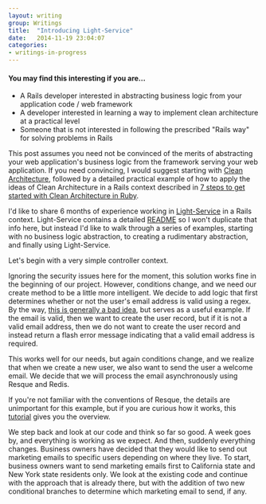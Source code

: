 ```yaml
---
layout: writing
group: Writings
title:  "Introducing Light-Service"
date:   2014-11-19 23:04:07
categories:
- writings-in-progress
---
```

<div class="abstract">
  <h4>You may find this interesting if you are...</h4>
  <ul>
    <li><span>A Rails developer interested in abstracting business logic from your application code / web framework</span></li>
    <li><span>A developer interested in learning a way to implement clean architecture at a practical level</span></li>
    <li><span>Someone that is not interested in following the prescribed "Rails way" for solving problems in Rails</span></li>
  </ul>
</div>

This post assumes you need not be convinced of the merits of abstracting your web application's business logic
from the framework serving your web application. If you need convincing, I would suggest starting with
[Clean Architecture](http://blog.8thlight.com/uncle-bob/2012/08/13/the-clean-architecture.html), followed by a detailed
practical example of how to apply the ideas of Clean Architecture in a Rails context described in
[7 steps to get started with Clean Architecture in Ruby](https://medium.com/@fbzga/clean-architecture-in-ruby-7eb3cd0fc145).

I'd like to share 6 months of experience working in [Light-Service](http://github.com/adomokos/light-service) in a Rails context.
Light-Service contains a detailed [README](https://github.com/adomokos/light-service/blob/master/README.md) so I won't duplicate
that info here, but instead I'd like to walk through a series of examples, starting with no business logic abstraction,
to creating a rudimentary abstraction, and finally using Light-Service.

Let's begin with a very simple controller context.
<script src="https://gist.github.com/rewinfrey/36d2e6f6e791cef28207.js"></script>

Ignoring the security issues here for the moment, this solution works fine in the beginning of our project. However, conditions change,
and we need our create method to be a little more intelligent. We decide to add logic that first determines whether or not the user's email address is valid using a regex.
By the way, [this is generally a bad idea](http://davidcel.is/blog/2012/09/06/stop-validating-email-addresses-with-regex/), but serves as a useful example.
If the email is valid, then we want to create the user record, but if it is not a valid email address, then we do not want to create the user record and instead
return a flash error message indicating that a valid email address is required.
<script src="https://gist.github.com/rewinfrey/df23615e68244cae7d6c.js"></script>

This works well for our needs, but again conditions change, and we realize that when we create a new user, we also want to send the user a
welcome email. We decide that we will process the email asynchronously using Resque and Redis.

<script src="https://gist.github.com/rewinfrey/2b98d99e3dd57b1d61af.js"></script>

If you're not familiar with the conventions of Resque, the details are unimportant for this example, but if you are curious how it works, this
[tutorial](http://tutorials.jumpstartlab.com/topics/performance/background_jobs.html) gives you the overview.

We step back and look at our code and think so far so good. A week goes by, and everything is working as we expect. And then, suddenly everything changes.
Business owners have decided that they would like to send out marketing emails to specific users depending on where they live. To start, business owners want
to send marketing emails first to California state and New York state residents only. We look at the existing code and continue with
the approach that is already there, but with the addition of two new conditional branches to determine which marketing email to send, if any.

<script src="https://gist.github.com/rewinfrey/5ac73ca2ce2926b01699.js"></script>
